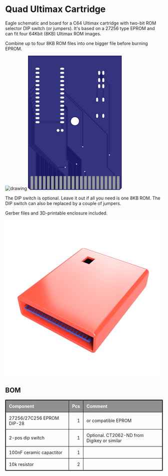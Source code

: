 # Quad Ultimax Cartridge

Eagle schematic and board for a C64 Ultimax cartridge with two-bit ROM selector DIP switch (or jumpers). It's based on a 27256 type EPROM and can fit four 64Kbit (8KB) Ultimax ROM images.

Combine up to four 8KB ROM files into one bigger file before burning EPROM.

<img src="images/pcb-top.svg" alt="drawing" width="300"/> <img src="images/pcb-bottom.svg" alt="drawing" width="300"/>

The DIP switch is optional. Leave it out if all you need is one 8KB ROM. The DIP switch can also be replaced by a couple of jumpers.

Gerber files and 3D-printable enclosure included.

<img src="images/cartridge-with-rom-selector-rendered.png" alt="drawing" width="500"/>

## BOM
 |Component|Pcs |Comment|
 |:--------|---:|:------|
 | 27256/27C256 EPROM DIP-28| 1 | or compatible EPROM|
 | 2-pos dip switch | 1 | Optional. CT2062-ND from Digikey or similar| 
 | 100nF ceramic capactitor | 1 | |
 | 10k resistor | 2 | |
 
 <style>
table{
    border-collapse: collapse;
    border-spacing: 0;
    border:1px solid #000000;
}

th{
	background-color: #909090;
	color: #FFFFFF;
	padding: 10px;
    border:1px solid #000000;
}

td{
	padding: 10px;
    border:1px solid #000000;
}

</style>